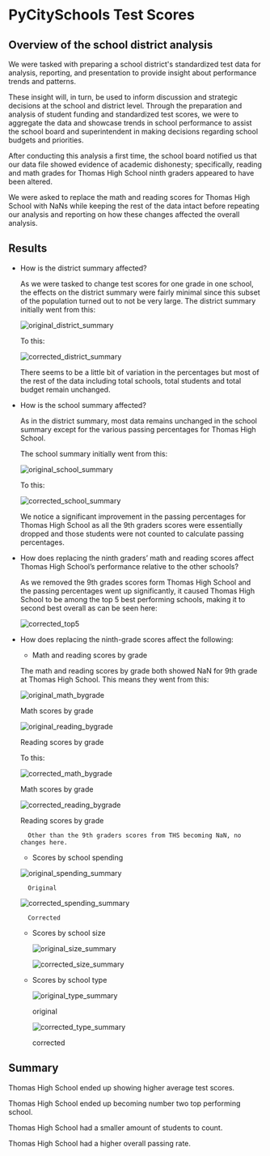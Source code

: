 # PyCitySchools Test Scores



## Overview of the school district analysis

We were tasked with preparing a school district's standardized test data for analysis, reporting, and presentation to provide insight about performance trends and patterns.  
  
These insight will, in turn, be used to inform discussion and strategic decisions at the school and district level. Through the preparation and analysis of student funding and standardized test scores, we were to aggregate the data and showcase trends in school performance to assist the school board and superintendent in making decisions regarding school budgets and priorities.  
  
After conducting this analysis a first time, the school board notified us that our data file showed evidence of academic dishonesty; specifically, reading and math grades for Thomas High School ninth graders appeared to have been altered. 

We were asked to replace the math and reading scores for Thomas High School with NaNs while keeping the rest of the data intact before repeating our analysis and reporting on how these changes affected the overall analysis.

## Results

- How is the district summary affected?
	
	As we were tasked to change test scores for one grade in one school, the effects on the district summary were fairly minimal since this subset of the population turned out to not be very large. The district summary initially went from this:
	
	![original_district_summary](https://user-images.githubusercontent.com/76575162/119297069-d6e0d900-bc1f-11eb-9359-26940cee2e10.png)

	To this:
	
	![corrected_district_summary](https://user-images.githubusercontent.com/76575162/119297079-da746000-bc1f-11eb-8b77-7d6cffd68280.png)


	There seems to be a little bit of variation in the percentages but most of the rest of the data including total schools, total students and total budget remain unchanged.
	
- How is the school summary affected?
	
	As in the district summary, most data remains unchanged in the school summary except for the various passing percentages for Thomas High School.
	
	The school summary initially went from this:
	
	![original_school_summary](https://user-images.githubusercontent.com/76575162/119297110-ecee9980-bc1f-11eb-91f2-3b6f63c1f7f5.png)
	

	To this:
	
	![corrected_school_summary](https://user-images.githubusercontent.com/76575162/119297107-e95b1280-bc1f-11eb-8b40-a94d78f5529c.png)

	
	We notice a significant improvement in the passing percentages for Thomas High School as all the 9th graders scores were essentially dropped and those students were not counted to calculate passing percentages.
	
- How does replacing the ninth graders’ math and reading scores affect Thomas High School’s performance relative to the other schools?

	As we removed the 9th grades scores form Thomas High School and the passing percentages went up significantly, it caused Thomas High School to be among the top 5 best performing schools, making it to second best overall as can be seen here:
	
	![corrected_top5](https://user-images.githubusercontent.com/76575162/119298941-a438df80-bc23-11eb-82f3-d2bcc6d58646.png)


- How does replacing the ninth-grade scores affect the following:


	- Math and reading scores by grade
		
	The math and reading scores by grade both showed NaN for 9th grade at Thomas High School. This means they went from this:
	
	![original_math_bygrade](https://user-images.githubusercontent.com/76575162/119297128-f7a92e80-bc1f-11eb-9bba-e63f9bf72e9e.png)

		
	Math scores by grade
		
	![original_reading_bygrade](https://user-images.githubusercontent.com/76575162/119297132-fb3cb580-bc1f-11eb-8478-949665f6fabb.png)

		
	Reading scores by grade
		
	To this:
		
	![corrected_math_bygrade](https://user-images.githubusercontent.com/76575162/119297153-042d8700-bc20-11eb-8ba7-f5f0ba545b1d.png)

	Math scores by grade
		
	![corrected_reading_bygrade](https://user-images.githubusercontent.com/76575162/119297161-07c10e00-bc20-11eb-9233-0a4255ef130e.png)

	Reading scores by grade		
		
		Other than the 9th graders scores from THS becoming NaN, no changes here.
		
		
	- Scores by school spending


	![original_spending_summary](https://user-images.githubusercontent.com/76575162/119297182-127ba300-bc20-11eb-9476-4992990d968a.png)
	
		Original
		
	![corrected_spending_summary](https://user-images.githubusercontent.com/76575162/119297248-350dbc00-bc20-11eb-9940-b7b6103a91d2.png)
	
		Corrected
		
		
	
	


	
		
	- Scores by school size
	
	
		![original_size_summary](https://user-images.githubusercontent.com/76575162/119297302-4b1b7c80-bc20-11eb-84cb-ed9c0b83caf6.png)
	
		![corrected_size_summary](https://user-images.githubusercontent.com/76575162/119297307-4d7dd680-bc20-11eb-8e18-890184dd676f.png)




	
	- Scores by school type


		![original_type_summary](https://user-images.githubusercontent.com/76575162/119297254-3b039d00-bc20-11eb-9e26-9bb23e4cdc1f.png)
		
		original
	
		![corrected_type_summary](https://user-images.githubusercontent.com/76575162/119297274-3f2fba80-bc20-11eb-8b9d-1e72c560b803.png)
		
		corrected
		

## Summary

Thomas High School ended up showing higher average test scores.  

Thomas High School ended up becoming number two top performing school.

Thomas High School had a smaller amount of students to count.

Thomas High School had a higher overall passing rate.
